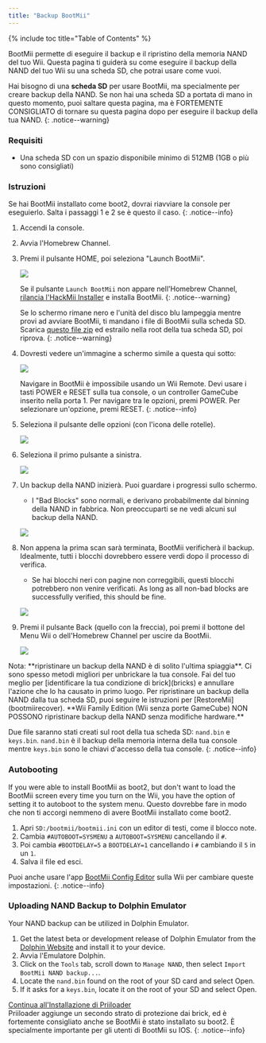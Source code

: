 ```yaml
---
title: "Backup BootMii"
---
```


{% include toc title="Table of Contents" %}

BootMii permette di eseguire il backup e il ripristino della memoria NAND del tuo Wii. Questa pagina ti guiderà su come eseguire il backup della NAND del tuo Wii su una scheda SD, che potrai usare come vuoi.

Hai bisogno di una **scheda SD** per usare BootMii, ma specialmente per creare backup della NAND. Se non hai una scheda SD a portata di mano in questo momento, puoi saltare questa pagina, ma è FORTEMENTE CONSIGLIATO di tornare su questa pagina dopo per eseguire il backup della tua NAND.
{: .notice--warning}

### Requisiti

* Una scheda SD con un spazio disponibile minimo di 512MB (1GB o più sono consigliati)

### Istruzioni

Se hai BootMii installato come boot2, dovrai riavviare la console per eseguierlo. Salta i passaggi 1 e 2 se è questo il caso.
{: .notice--info}

1. Accendi la console.
1. Avvia l'Homebrew Channel.
1. Premi il pulsante HOME, poi seleziona "Launch BootMii".

    ![](/images/bootmii/BootMii_HBC.png)

    Se il pulsante `Launch BootMii` non appare nell'Homebrew Channel, [rilancia l'HackMii Installer](hackmii) e installa BootMii.
    {: .notice--warning}

    Se lo schermo rimane nero e l'unità del disco blu lampeggia mentre provi ad avviare BootMii, ti mandano i file di BootMii sulla scheda SD. Scarica [questo file zip](/assets/files/bootmii_sd_files.zip) ed estrailo nella root della tua scheda SD, poi riprova.
    {: .notice--warning}

1. Dovresti vedere un'immagine a schermo simile a questa qui sotto:

    ![](/images/bootmii/BootMii_Main.png)

    Navigare in BootMii è impossibile usando un Wii Remote. Devi usare i tasti POWER e RESET sulla tua console, o un controller GameCube inserito nella porta 1. Per navigare tra le opzioni, premi POWER. Per selezionare un'opzione, premi RESET.
    {: .notice--info}

1. Seleziona il pulsante delle opzioni (con l'icona delle rotelle).

    ![](/images/bootmii/BootMii_Gears.png)

1. Seleziona il primo pulsante a sinistra.

    ![](/images/bootmii/BootMii_Backup.png)

1. Un backup della NAND inizierà. Puoi guardare i progressi sullo schermo.
    + I "Bad Blocks" sono normali, e derivano probabilmente dal binning della NAND in fabbrica. Non preoccuparti se ne vedi alcuni sul backup della NAND.

    ![](/images/bootmii/BootMii_NAND_Backup.png)

1. Non appena la prima scan sarà terminata, BootMii verificherà il backup. Idealmente, tutti i blocchi dovrebbero essere verdi dopo il processo di verifica.
    + Se hai blocchi neri con pagine non correggibili, questi blocchi potrebbero non venire verificati. As long as all non-bad blocks are successfully verified, this should be fine.

    ![](/images/bootmii/BootMii_NAND_Backup_Verify.png)

1. Premi il pulsante Back (quello con la freccia), poi premi il bottone del Menu Wii o dell'Homebrew Channel per uscire da BootMii.

    ![](/images/bootmii/BootMii_Return.png)

<div id="restore-notice" class="notice" markdown="1">
Nota: **ripristinare un backup della NAND è di solito l'ultima spiaggia**. Ci sono spesso metodi migliori per unbrickare la tua console.
Fai del tuo meglio per [identificare la tua condizione di brick](bricks) e annullare l'azione che lo ha causato in primo luogo.
Per ripristinare un backup della NAND dalla tua scheda SD, puoi seguire le istruzioni per [RestoreMii](bootmiirecover). **Wii Family Edition (Wii senza porte GameCube) NON POSSONO ripristinare backup della NAND senza modifiche hardware.**
</div>

Due file saranno stati creati sul root della tua scheda SD: `nand.bin` e `keys.bin`. `nand.bin` è il backup della memoria interna della tua console mentre `keys.bin` sono le chiavi d'accesso della tua console.
{: .notice--info}

### Autobooting

If you were able to install BootMii as boot2, but don't want to load the BootMii screen every time you turn on the Wii, you have the option of setting it to autoboot to the system menu. Questo dovrebbe fare in modo che non ti accorgi nemmeno di avere BootMii installato come boot2.

1. Apri `SD:/bootmii/bootmii.ini` con un editor di testi, come il blocco note.
1. Cambia `#AUTOBOOT=SYSMENU` a `AUTOBOOT=SYSMENU` cancellando il `#`.
1. Poi cambia `#BOOTDELAY=5` a `BOOTDELAY=1` cancellando i `#` cambiando il `5` in un `1`.
1. Salva il file ed esci.

Puoi anche usare l'app [BootMii Config Editor](https://oscwii.org/library/app/BootMiiConfigurationEditor) sulla Wii per cambiare queste impostazioni.
{: .notice--info}

### Uploading NAND Backup to Dolphin Emulator

Your NAND backup can be utilized in Dolphin Emulator.

1. Get the latest beta or development release of Dolphin Emulator from the [Dolphin Website](https://dolphin-emu.org/) and install it to your device.
1. Avvia l'Emulatore Dolphin.
1. Click on the `Tools` tab, scroll down to `Manage NAND`, then select `Import BootMii NAND backup...`.
1. Locate the `nand.bin` found on the root of your SD card and select Open.
1. If it asks for a `keys.bin`, locate it on the root of your SD and select Open.

[Continua all'Installazione di Priiloader](priiloader)<br> Priiloader aggiunge un secondo strato di protezione dai brick, ed è fortemente consigliato anche se BootMii è stato installato su boot2. È specialmente importante per gli utenti di BootMii su IOS.
{: .notice--info}
